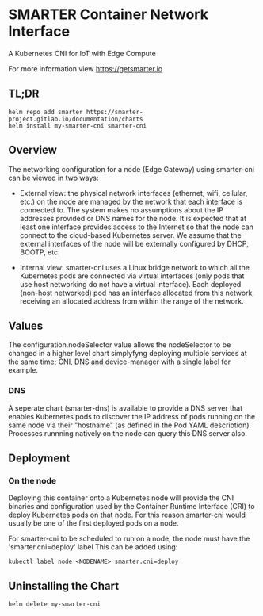 # SMARTER Container Network Interface

A Kubernetes CNI for IoT with Edge Compute

For more information view https://getsmarter.io
## TL;DR

```console
helm repo add smarter https://smarter-project.gitlab.io/documentation/charts
helm install my-smarter-cni smarter-cni
```

## Overview

The networking configuration for a node (Edge Gateway) using smarter-cni can be viewed in two ways:

- External view: the physical network interfaces (ethernet, wifi, cellular, etc.) on the node are managed by the network that each interface is connected to. The system makes no assumptions about the IP addresses provided or DNS names for the node. It is expected that at least one interface provides access to the Internet so that the node can connect to the cloud-based Kubernetes server. We assume that the external interfaces of the node will be externally configured by DHCP, BOOTP, etc.

- Internal view: smarter-cni uses a Linux bridge network to which all the Kubernetes pods are connected via virtual interfaces (only pods that use host networking do not have a virtual interface). Each deployed (non-host networked) pod has an interface allocated from this network, receiving an allocated address from within the range of the network.

## Values

The configuration.nodeSelector value allows the nodeSelector to be changed in a higher level chart simplyfyng deploying multiple services at the same time; CNI, DNS and device-manager with a single label for example.

### DNS

A seperate chart (smarter-dns) is available to provide a DNS server that enables Kubernetes pods to discover the IP address of pods running on the same node via their "hostname" (as defined in the Pod YAML description).
Processes runnning natively on the node can query this DNS server also.

## Deployment

### On the node
Deploying this container onto a Kubernetes node will provide the CNI binaries and configuration used by the Container Runtime Interface (CRI) to deploy Kubernetes pods on that node. For this reason smarter-cni would usually be one of the first deployed pods on a node.

For smarter-cni to be scheduled to run on a node, the node must have the 'smarter.cni=deploy' label
This can be added using:

```
kubectl label node <NODENAME> smarter.cni=deploy
```

## Uninstalling the Chart

```
helm delete my-smarter-cni
```
